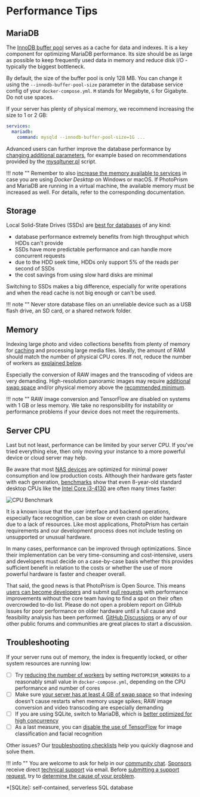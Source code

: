 # Performance Tips

## MariaDB ##

The [InnoDB buffer pool](https://mariadb.com/kb/en/innodb-buffer-pool/) serves as a cache for data and indexes.
It is a key component for optimizing MariaDB performance. Its size should be as large as possible to keep frequently
used data in memory and reduce disk I/O - typically the biggest bottleneck.

By default, the size of the buffer pool is only 128 MB. You can change it using the `--innodb-buffer-pool-size`
parameter in the database service config of your `docker-compose.yml`. `M` stands for Megabyte, `G` for Gigabyte.
Do not use spaces.

If your server has plenty of physical memory, we recommend increasing the size to 1 or 2 GB:

```yaml
services:
  mariadb:
    command: mysqld --innodb-buffer-pool-size=1G ...
```

Advanced users can further improve the database performance by [changing additional parameters](https://github.com/photoprism/photoprism-docs/issues/102),
for example based on recommendations provided by the [mysqltuner.pl](https://github.com/major/MySQLTuner-perl) script.

!!! note ""
    Remember to also [increase the memory available to services](../img/docker-resources-advanced.jpg) in case you are
    using *Docker Desktop* on Windows or macOS. If PhotoPrism and MariaDB are running in a virtual machine, the available
    memory must be increased as well. For details, refer to the corresponding documentation.

## Storage ##

Local Solid-State Drives (SSDs) are [best for databases](https://mariadb.com/de/resources/blog/how-to-tune-mariadb-write-performance/)
of any kind:

- database performance extremely benefits from high throughput which HDDs can't provide
- SSDs have more predictable performance and can handle more concurrent requests
- due to the HDD seek time, HDDs only support 5% of the reads per second of SSDs
- the cost savings from using slow hard disks are minimal

Switching to SSDs makes a big difference, especially for write operations and when the read cache is not
big enough or can't be used.

!!! note ""
    Never store database files on an unreliable device such as a USB flash drive, an SD card, or a shared network folder.

## Memory ##

Indexing large photo and video collections benefits from plenty of memory for [caching](#mariadb) and processing large media files.
Ideally, the amount of RAM should match the number of physical CPU cores. If not, reduce the number of workers 
as [explained below](#troubleshooting).

Especially the conversion of RAW images and the transcoding of videos are very demanding. High-resolution panoramic
images may require [additional swap space](docker.md#adding-swap) and/or physical memory above the [recommended minimum](../index.md#system-requirements).

!!! note ""
    RAW image conversion and TensorFlow are disabled on systems with 1 GB or less memory. We take no responsibility
    for instability or performance problems if your device does not meet the requirements.

## Server CPU ##

Last but not least, performance can be limited by your server CPU. If you've tried everything else, then only moving
your instance to a more powerful device or cloud server may help.

Be aware that most [NAS devices](https://kb.synology.com/en-us/DSM/tutorial/What_kind_of_CPU_does_my_NAS_have) are
optimized for minimal power consumption and low production costs. Although their hardware gets faster with each generation,
[benchmarks](https://www.google.com/search?q=cpu+benchmarks) show that even 8-year-old standard desktop CPUs like the [Intel Core i3-4130](https://www.cpubenchmark.net/compare/Intel-Pentium-J3710-vs-Intel-i3-4130/2784vs2015) are often many times faster:

![CPU Benchmark](img/passmark-cpu.svg)

It is a known issue that the user interface and backend operations, especially face recognition, can be slow or even crash on older hardware due to a lack of resources. Like most applications, PhotoPrism has certain requirements and our development process does not include testing on unsupported or unusual hardware.

In many cases, performance can be improved through optimizations. Since their implementation can be very time-consuming and cost-intensive, users and developers must decide on a case-by-case basis whether this provides sufficient benefit in relation to the costs or whether the use of more powerful hardware is faster and cheaper overall.

That said, the good news is that PhotoPrism is Open Source. This means [users can become developers](https://docs.photoprism.app/developer-guide/) and submit [pull requests](https://docs.photoprism.app/developer-guide/pull-requests/) with
performance improvements without the core team having to find a spot on their often
overcrowded to-do list.
Please do not open a problem report on GitHub Issues for poor performance on older hardware until a full cause and feasibility analysis has been performed. [GitHub Discussions](https://github.com/photoprism/photoprism/discussions) or any of our other public forums and communities are great places to start a discussion.

## Troubleshooting ##

If your server runs out of memory, the index is frequently locked, or other system resources are running low:

- [ ] Try [reducing the number of workers](../config-options.md#index-workers) by setting `PHOTOPRISM_WORKERS` to a reasonably small value in `docker-compose.yml`, depending on the CPU performance and number of cores
- [ ] Make sure [your server has at least 4 GB of swap space](docker.md#adding-swap) so that indexing doesn't cause restarts when memory usage spikes; RAW image conversion and video transcoding are especially demanding 
- [ ] If you are using SQLite, switch to MariaDB, which is [better optimized for high concurrency](../faq.md#should-i-use-sqlite-mariadb-or-mysql)
- [ ] As a last measure, you can [disable the use of TensorFlow](../config-options.md#feature-flags) for image classification and facial recognition

Other issues? Our [troubleshooting checklists](index.md) help you quickly diagnose and solve them.

!!! info ""
    You are welcome to ask for help in our [community chat](https://link.photoprism.app/chat).
    [Sponsors](../../funding.md) receive direct [technical support](https://photoprism.app/contact) via email.
    Before [submitting a support request](../../user-guide/index.md#getting-support), try to [determine the cause of your problem](index.md).

*[SQLite]: self-contained, serverless SQL database 
